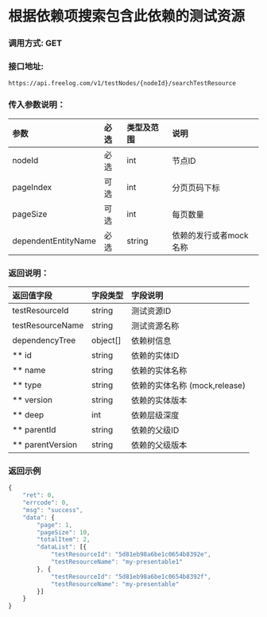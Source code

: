 # 根据依赖项搜索包含此依赖的测试资源

### 调用方式: GET

### 接口地址:

```
https://api.freelog.com/v1/testNodes/{nodeId}/searchTestResource
```

### 传入参数说明：
| 参数 | 必选 | 类型及范围 | 说明 |
| :--- | :--- | :--- | :--- |
| nodeId | 必选 | int | 节点ID |
| pageIndex | 可选 | int | 分页页码下标 |
| pageSize | 可选 | int | 每页数量 |
| dependentEntityName | 必选 | string | 依赖的发行或者mock名称 |

### 返回说明：

| 返回值字段 | 字段类型 | 字段说明 |
| :--- | :--- | :--- |
| testResourceId | string | 测试资源ID |
| testResourceName | string | 测试资源名称 |
| dependencyTree | object[] | 依赖树信息 |
| ** id | string | 依赖的实体ID |
| ** name | string | 依赖的实体名称 |
| ** type | string | 依赖的实体名称 (mock,release) |
| ** version | string | 依赖的实体版本 |
| ** deep | int | 依赖层级深度 |
| ** parentId | string | 依赖的父级ID |
| ** parentVersion | string | 依赖的父级版本 |

### 返回示例

```js
{
	"ret": 0,
	"errcode": 0,
	"msg": "success",
	"data": {
		"page": 1,
		"pageSize": 10,
		"totalItem": 2,
		"dataList": [{
			"testResourceId": "5d81eb98a6be1c0654b8392e",
			"testResourceName": "my-presentable1"
		}, {
			"testResourceId": "5d81eb98a6be1c0654b8392f",
			"testResourceName": "my-presentable"
		}]
	}
}
```